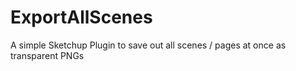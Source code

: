 # ExportAllScenes
A simple Sketchup Plugin to save out all scenes / pages at once as transparent PNGs
